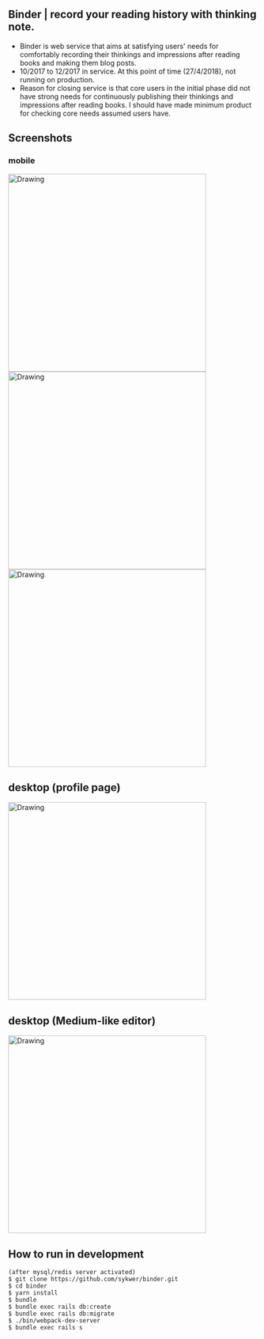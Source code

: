 ## Binder | record your reading history with thinking note.
- Binder is web service that aims at satisfying users' needs for comfortably recording their thinkings and impressions after reading books and making them blog posts.
- 10/2017 to 12/2017 in service. At this point of time (27/4/2018), not running on production.
- Reason for closing service is that core users in the initial phase did not have strong needs for continuously publishing their thinkings and impressions after reading books. I should have made minimum product for checking core needs assumed users have.

## Screenshots
### mobile
<img src="https://user-images.githubusercontent.com/18254663/39428005-d77fa7aa-4cc0-11e8-85e9-d71b7c0640ed.png" alt="Drawing" height="400"/> <img src="https://user-images.githubusercontent.com/18254663/39427372-736ea600-4cbe-11e8-9071-7f63f4442d79.png" alt="Drawing" height="400"/> <img src="https://user-images.githubusercontent.com/18254663/39427312-49651e0c-4cbe-11e8-8a78-f3d119a8629d.png" alt="Drawing" height="400"/>

## desktop (profile page)
<img src="https://user-images.githubusercontent.com/18254663/39427351-66972a60-4cbe-11e8-9c52-b6a4b928711d.png" alt="Drawing" height="400"/>

## desktop (Medium-like editor)
<img src="https://user-images.githubusercontent.com/18254663/39427333-5c65fb2a-4cbe-11e8-9924-efa5f74d6a96.png" alt="Drawing" height="400"/>


## How to run in development
```
(after mysql/redis server activated)
$ git clone https://github.com/sykwer/binder.git
$ cd binder
$ yarn install
$ bundle
$ bundle exec rails db:create
$ bundle exec rails db:migrate
$ ./bin/webpack-dev-server
$ bundle exec rails s
```

